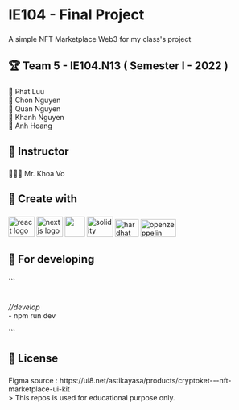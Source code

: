 <h1 align="left">IE104 - Final Project</h1>

###

<p align="left">A simple NFT Marketplace Web3 for my class's project</p>

###

<h2 align="left">🏆 Team 5 - IE104.N13 ( Semester I - 2022 )</h2>

###

<p align="left">🐧 Phat Luu<br>🐻 Chon Nguyen<br>🐸 Quan Nguyen<br>🦊 Khanh Nguyen<br>🦄 Anh Hoang</p>

###

<h2 align="left">🤖 Instructor</h2>

###

<p align="left">👨🏻‍💻 Mr. Khoa Vo</p>

###

<h2 align="left">🚗 Create with</h2>

###

<div align="left">
  <img src="https://cdn.jsdelivr.net/gh/devicons/devicon/icons/react/react-original.svg" height="40" width="52" alt="react logo"  />
  <img src="https://cdn.jsdelivr.net/gh/devicons/devicon/icons/nextjs/nextjs-original.svg" height="40" width="52" alt="nextjs logo"  />
  <img src="https://camo.githubusercontent.com/bcd4bda49ef6cd9537db065920f4f4f6ac670eae0e0adf2c5133c19b319f1574/68747470733a2f2f627261646c632e67616c6c65727963646e2e76736173736574732e696f2f657874656e73696f6e732f627261646c632f7673636f64652d7461696c77696e646373732f302e322e302f313535383034303536333634392f4d6963726f736f66742e56697375616c53747564696f2e53657276696365732e49636f6e732e44656661756c74" height="40" width="40 alt="tailwindcss logo"  />
  <img src="https://logo-download.com/wp-content/data/images/png/Solidity-logo.png" height="40" width="52" alt="solidity logo"  />
  <img src="https://seeklogo.com/images/H/hardhat-logo-888739EBB4-seeklogo.com.png" height="35" width="47" alt="hardhat logo"  />
  <img src="https://moonbeam.network/wp-content/uploads/2021/06/openzeppelin-500.png" height="35" width="70" alt="openzeppelin logo"  />
</div>

###

<h2 align="left">🚀 For developing</h2>

###

<p align="left">```<br>
  <!-- <i>//create local nodes</i> <br>
  - npm hardhat node <br><br>
  <i>//deploy contracts</i> <br>
  - npx hardhat run scripts/deploy.js --network localhost  -->
  <br><br>
  <i>//develop</i> <br>
  - npm run dev<br><br>```</p>

###

<h2 align="left">📃 License</h2>

###

<p align="left">Figma source : https://ui8.net/astikayasa/products/cryptoket---nft-marketplace-ui-kit<br> > This repos is used for educational purpose only.</p>

###
